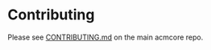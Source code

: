 # Contributing

Please see [CONTRIBUTING.md](https://github.com/bitpay/acmcore/blob/master/CONTRIBUTING.md) on the main acmcore repo.
